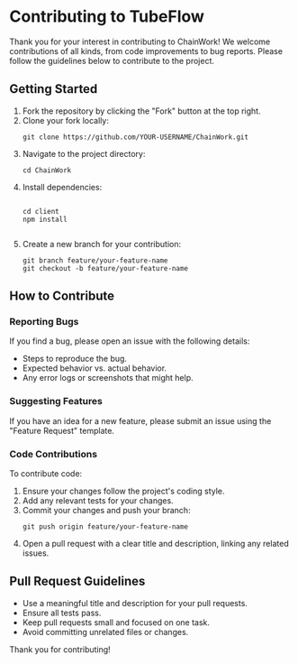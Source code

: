 # Contributing to TubeFlow

Thank you for your interest in contributing to ChainWork! We welcome contributions of all kinds, from code improvements to bug reports. Please follow the guidelines below to contribute to the project.

## Getting Started

1. Fork the repository by clicking the "Fork" button at the top right.
2. Clone your fork locally:
    ```
    git clone https://github.com/YOUR-USERNAME/ChainWork.git
    ```
3. Navigate to the project directory:
    ```
    cd ChainWork
    ```
4. Install dependencies:
    ```
    ```
    ```
    cd client
    npm install
    ```
    ```
    ```
5. Create a new branch for your contribution:
    ```
    git branch feature/your-feature-name
    git checkout -b feature/your-feature-name
    ```

## How to Contribute

### Reporting Bugs

If you find a bug, please open an issue with the following details:
- Steps to reproduce the bug.
- Expected behavior vs. actual behavior.
- Any error logs or screenshots that might help.

### Suggesting Features

If you have an idea for a new feature, please submit an issue using the "Feature Request" template.

### Code Contributions

To contribute code:
1. Ensure your changes follow the project's coding style.
2. Add any relevant tests for your changes.
3. Commit your changes and push your branch:
    ```
    git push origin feature/your-feature-name
    ```
4. Open a pull request with a clear title and description, linking any related issues.


## Pull Request Guidelines

- Use a meaningful title and description for your pull requests.
- Ensure all tests pass.
- Keep pull requests small and focused on one task.
- Avoid committing unrelated files or changes.

Thank you for contributing!

